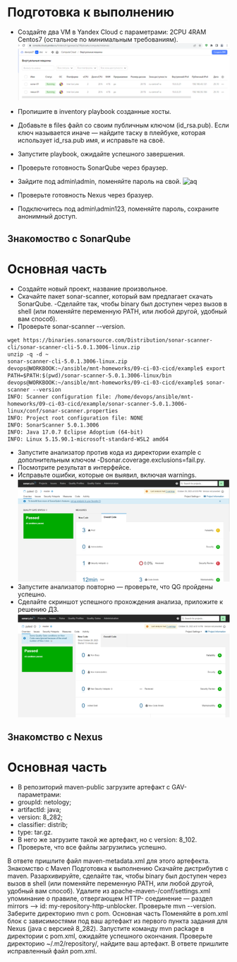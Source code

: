 # Подготовка к выполнению
- Создайте два VM в Yandex Cloud с параметрами: 2CPU 4RAM Centos7 (остальное по минимальным требованиям).
![YC](https://github.com/EVolgina/09-ci-03-cicd/blob/main/yc.png)
- Пропишите в inventory playbook созданные хосты.
- Добавьте в files файл со своим публичным ключом (id_rsa.pub). Если ключ называется иначе — найдите таску в плейбуке, которая использует id_rsa.pub имя, и исправьте на своё.
- Запустите playbook, ожидайте успешного завершения.

- Проверьте готовность SonarQube через браузер.
- Зайдите под admin\admin, поменяйте пароль на свой.
![aq]()
- Проверьте готовность Nexus через бразуер.
- Подключитесь под admin\admin123, поменяйте пароль, сохраните анонимный доступ.
## Знакомоство с SonarQube
# Основная часть
- Создайте новый проект, название произвольное.
- Скачайте пакет sonar-scanner, который вам предлагает скачать SonarQube.
-Сделайте так, чтобы binary был доступен через вызов в shell (или поменяйте переменную PATH, или любой другой, удобный вам способ).
- Проверьте sonar-scanner --version.
```
wget https://binaries.sonarsource.com/Distribution/sonar-scanner-cli/sonar-scanner-cli-5.0.1.3006-linux.zip
unzip -q -d ~ 
sonar-scanner-cli-5.0.1.3006-linux.zip
devops@WORKBOOK:~/ansible/mnt-homeworks/09-ci-03-cicd/example$ export PATH=$PATH:$(pwd)/sonar-scanner-5.0.1.3006-linux/bin
devops@WORKBOOK:~/ansible/mnt-homeworks/09-ci-03-cicd/example$ sonar-scanner --version
INFO: Scanner configuration file: /home/devops/ansible/mnt-homeworks/09-ci-03-cicd/example/sonar-scanner-5.0.1.3006-linux/conf/sonar-scanner.properties
INFO: Project root configuration file: NONE
INFO: SonarScanner 5.0.1.3006
INFO: Java 17.0.7 Eclipse Adoptium (64-bit)
INFO: Linux 5.15.90.1-microsoft-standard-WSL2 amd64

```
- Запустите анализатор против кода из директории example с дополнительным ключом -Dsonar.coverage.exclusions=fail.py.
- Посмотрите результат в интерфейсе.
- Исправьте ошибки, которые он выявил, включая warnings.
![bug](https://github.com/EVolgina/09-ci-03-cicd/blob/main/bag.png)
- Запустите анализатор повторно — проверьте, что QG пройдены успешно.
- Сделайте скриншот успешного прохождения анализа, приложите к решению ДЗ.
 ![nobug](https://github.com/EVolgina/09-ci-03-cicd/blob/main/nobag.png)
## Знакомство с Nexus
# Основная часть
- В репозиторий maven-public загрузите артефакт с GAV-параметрами:
- groupId: netology;
- artifactId: java;
- version: 8_282;
- classifier: distrib;
- type: tar.gz.
- В него же загрузите такой же артефакт, но с version: 8_102.
- Проверьте, что все файлы загрузились успешно.


В ответе пришлите файл maven-metadata.xml для этого артефекта.
Знакомство с Maven
Подготовка к выполнению
Скачайте дистрибутив с maven.
Разархивируйте, сделайте так, чтобы binary был доступен через вызов в shell (или поменяйте переменную PATH, или любой другой, удобный вам способ).
Удалите из apache-maven-<version>/conf/settings.xml упоминание о правиле, отвергающем HTTP- соединение — раздел mirrors —> id: my-repository-http-unblocker.
Проверьте mvn --version.
Заберите директорию mvn с pom.
Основная часть
Поменяйте в pom.xml блок с зависимостями под ваш артефакт из первого пункта задания для Nexus (java с версией 8_282).
Запустите команду mvn package в директории с pom.xml, ожидайте успешного окончания.
Проверьте директорию ~/.m2/repository/, найдите ваш артефакт.
В ответе пришлите исправленный файл pom.xml.
